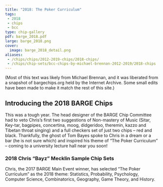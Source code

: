 ```yaml
---
title: "2018: The Poker Curriculum"
tags:
 - 2018
 - chips
 - bcc
type: chip-gallery
pdf: barge_2018.pdf
large: barge_2018.png
cover:
  image: barge_2018_detail.png
aliases:
 - /chips/chips/2012-2019-chips/2018-chips/
 - /chips/chip-sets/bcc-chips-by-michael-brennan-2012-2019/2018-chips 
---
```


(Most of this text was likely from Michael Brennan, and it was liberated from a
snapshot of bargechips.org held by the Internet Archive. Some small
edits have been made to make it match the rest of this site.)

## Introducing the 2018 BARGE Chips

This was a tough year. The head designer of the BARGE Chip Committee had to
veto Chris&#8217;s first two suggestions of Non-mastery of Music (Sitar,
Key-tar, bagpipes, concertina, moog, didgeridoo, theremin, kazzo and Tibetan
throat singing) and a full checkers set of just two chips &#8211; red and
black. Thankfully, the ghost of Tom Bayes spoke to Chris in a dream or a bar
(he is not sure which) and inspired his theme of &#8220;The Poker
Curriculum&#8221; &#8211; coming to a university lecture hall near you soon!

### 2018 Chris &#8220;Bayz&#8221; Mecklin Sample Chip Sets

Chris, the 2017 BARGE Main Event winner, has selected &#8220;The Poker
Curriculum&#8221; as the 2018 theme: Statistics, Probability, Psychology,
Computer Science, Combinatorics, Geography, Game Theory, and History.
